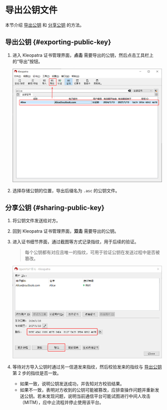 # 导出公钥文件

本节介绍 [导出公钥](#exporting-public-key) 和 [分享公钥](#sharing-public-key) 的方法。

## 导出公钥 {#exporting-public-key}

1. 进入 Kleopatra 证书管理界面，**点击** 需要导出的公钥，然后点击工具栏上的“导出”按钮。

    ![导出公钥按钮](exporting-public-key/exporting-public-key-button.png)

2. 选择存储公钥的位置，导出后缀名为 `.asc` 的公钥文件。

## 分享公钥 {#sharing-public-key}

1. 将公钥文件发送给对方。

2. 回到 Kleopatra 证书管理界面，**双击** 需要导出的公钥。

3. 进入证书细节界面，通过截图等方式记录指纹，用于后续的验证。

    > 每个公钥都有对应且唯一的指纹，可用于验证公钥在发送过程中是否被篡改。

    ![证书细节](exporting-public-key/certificate-detail.png)

4. 等待对方导入公钥时通过另一信道发来指纹，然后校验发来的指纹与 [导出公钥](#exporting-public-key) 第 2 步的指纹是否一致。

    - 如果一致，说明公钥发送成功，并告知对方校验结果。
    - 如果不一致，表明对方收到的公钥可能被篡改，应排查操作问题并重新发送公钥。若未发现问题，说明当前通信平台可能试图进行中间人攻击（MITM），应中止流程并停止使用该平台。